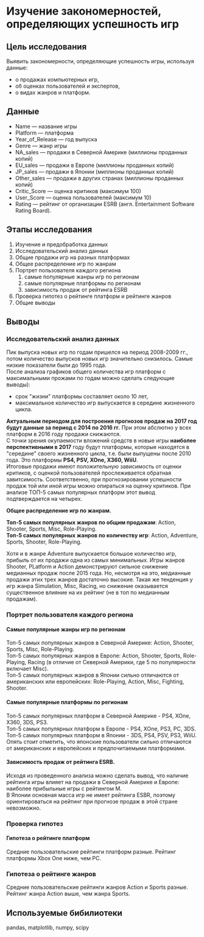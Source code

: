 # Изучение закономерностей, определяющих успешность игр

## Цель исследования<br>
Выявить закономерности, определяющие успешность игры, используя данные: 
- о продажах компьютерных игр, 
- об оценках пользователей и экспертов, 
- о видах жанров и платформ.

## Данные<br>
- Name — название игры
- Platform — платформа
- Year_of_Release — год выпуска
- Genre — жанр игры
- NA_sales — продажи в Северной Америке (миллионы проданных копий)
- EU_sales — продажи в Европе (миллионы проданных копий)
- JP_sales — продажи в Японии (миллионы проданных копий)
- Other_sales — продажи в других странах (миллионы проданных копий)
- Critic_Score — оценка критиков (максимум 100)
- User_Score — оценка пользователей (максимум 10)
- Rating — рейтинг от организации ESRB (англ. Entertainment Software Rating Board). 

## Этапы исследования
1. Изучение и предобработка данных
2. Исследовательский анализ данных
3. Общие продажи игр на разных платформах
4. Общее распределение игр по жанрам
5. Портрет пользователя каждого региона
   1) самые популярные жанры игр по регионам
   2) самые популярные платформы по регионам
   3) зависимость продаж от рейтинга ESRB
6. Проверка гипотез о рейтинге платформ и рейтинге жанров
7. Общие выводы

## Выводы

### Исследовательский анализ данных
Пик выпуска новых игр по годам пришелся на период 2008-2009 гг., потом количество выпусков новых игр значительно снизилось. Самые низкие показатели были до 1995 года.<br>
После анализа графиков общего количества игр платформ с максимальными прожами по годам можно сделать следующие выводы):
* срок "жизни" платформы составляет около 10 лет,
* максимальное количество игр выпускается в середине жизненного цикла.<br>

**Актуальным периодом для построения прогнозов продаж на 2017 год будут данные за период с 2014 по 2016 гг.** При этом абслютно у всех платформ в 2016 году продажи снижаются.<br>
С точки зрения окупаемости вложений средств в новые игры **наиболее перспективными в 2017** году будут платформы, которые находятся в "середине" своего жизненного цикла, т.е. были выпущены после 2010 года. Это платформы  **PS4, PSV, XOne, X360, WiiU**.<br>
Итоговые продажи имеют положительную зависимость от оценки критиков, с оценкой пользователей прослеживается обратная завитсимость. Соответственно, при прогнозировании успешности продаж той или иной игры можно опираться на оценку критиков. При анализе ТОП-5 самых популярных платформ этот вывод подтверждается на четырех.

**Общее распределение игр по жанрам.**

**Топ-5 самых популярных жанров по общим продажам**: Action, Shooter, Sports, Misc, Role-Playing.<br>
**Топ-5 самых популярных жанров по количеству игр**: Action, Adventure, Sports, Shooter, Role-Playing.<br>

Хотя и в жанре Adventure выпускается большое количество игр, прибыль от их продажи одна из самых минимальных. Игры жанров Shooter, PLatform и Action демонстрируют сильное снижение медианных продаж после 2015 года. Но, несмотря на это, медианные продажи этих трех жанров достаточно высокие. Такая же тенденция у игр жанра Simulation, Misc, Racing, но снижение оказывается существенное влияние на их рейтинг (не в топ по медианным продажам).

### Портрет пользователя каждого региона
#### Самые популярные жанры игр по регионам
Топ-5 самых популярных жанров в Северной Америке: Action, Shooter, Sports, Misc, Role-Playing.<br>
Топ-5 самых популярных жанров в Европе: Action, Shooter, Sports, Role-Playing, Racing (в отличие от Северной Америки, где 5 по популярности включает Misc).<br>
Топ-5 самых популярных жанров в Японии сильно отличаются от американских или европейских: Role-Playing, Action, Misc, Fighting, Shooter.<br>

#### Самые популярные платформы по регионам
Топ-5 самых популярных платформ в Северной Америке - PS4, XOne, X360, 3DS, PS3.<br>
Топ-5 самых популярных платформ в Европе - PS4, XOne, PS3, PC, 3DS.<br>
Топ-5 самых популярных платформ в Японии - 3DS, PS4, PSV, PS3, WiiU.<br>
Опять стоит отметить, что японские пользователи сильно отличаются от американских и европейских и предпочитаемыми платформами.

#### Зависимость продаж от рейтинга ESRB.
Исходя из проведенного анализа можно сделать вывод, что наличие рейтинга игры влияет на продажи в Северной Америке и Европе: наиболее прибыльные игры с рейтингом M.<br>
В Японии основная масса игр не имеет рейтинга ESBR, поэтому ориентироваться на рейтинг при прогнозе продаж в этой стране невозможно.<br>

### Проверка гипотез
#### Гипотеза о рейтинге платформ
Cредние пользовательские рейтинги платформ разные. Рейтинг платформы Xbox One ниже, чем PC.<br>
### Гипотеза о рейтинге жанров
Cредние пользовательские рейтинги жанров Action и Sports разные. Рейтинг жанра Action выше, чем жанра Sports.<br>

## Используемые бибилиотеки
pandas, matplotlib, numpy, scipy
